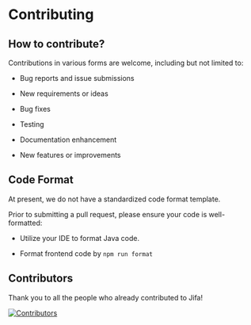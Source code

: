 # Contributing

## How to contribute?

Contributions in various forms are welcome, including but not limited to:

- Bug reports and issue submissions
 
- New requirements or ideas

- Bug fixes

- Testing

- Documentation enhancement
 
- New features or improvements

## Code Format

At present, we do not have a standardized code format template.

Prior to submitting a pull request, please ensure your code is well-formatted:

- Utilize your IDE to format Java code.

- Format frontend code by `npm run format`

## Contributors

Thank you to all the people who already contributed to Jifa!

<a href="https://github.com/eclipse/jifa/graphs/contributors">
  <img src="https://contrib.rocks/image?repo=eclipse/jifa" alt="Contributors"/>
</a>